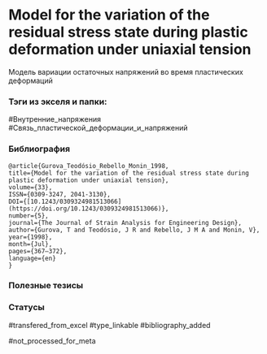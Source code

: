 # Model for the variation of the residual stress state during plastic deformation under uniaxial tension

Модель вариации остаточных напряжений во время пластических деформаций

### Тэги из экселя и папки:
#Внутренние_напряжения
#Связь_пластической_деформации_и_напряжений

### Библиография
```
@article{Gurova_Teodósio_Rebello_Monin_1998,
title={Model for the variation of the residual stress state during plastic deformation under uniaxial tension},
volume={33},
ISSN={0309-3247, 2041-3130},
DOI={[10.1243/0309324981513066](https://doi.org/10.1243/0309324981513066)},
number={5},
journal={The Journal of Strain Analysis for Engineering Design},
author={Gurova, T and Teodósio, J R and Rebello, J M A and Monin, V},
year={1998},
month={Jul},
pages={367–372},
language={en}
}
```

### Полезные тезисы

### Статусы
#transfered_from_excel
#type_linkable 
#bibliography_added 

#not_processed_for_meta
